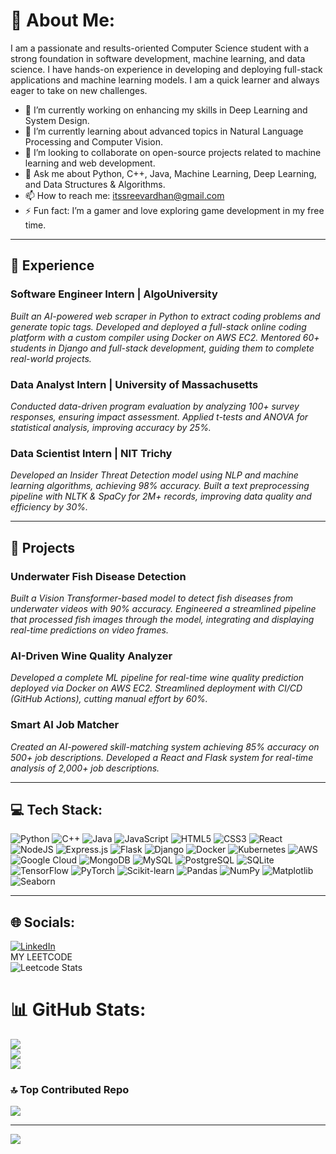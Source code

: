 # 💫 About Me:
I am a passionate and results-oriented Computer Science student with a strong foundation in software development, machine learning, and data science. I have hands-on experience in developing and deploying full-stack applications and machine learning models. I am a quick learner and always eager to take on new challenges.

- 🔭 I’m currently working on enhancing my skills in Deep Learning and System Design.
- 🌱 I’m currently learning about advanced topics in Natural Language Processing and Computer Vision.
- 👯 I’m looking to collaborate on open-source projects related to machine learning and web development.
- 💬 Ask me about Python, C++, Java, Machine Learning, Deep Learning, and Data Structures & Algorithms.
- 📫 How to reach me: itssreevardhan@gmail.com
- ⚡ Fun fact: I’m a gamer and love exploring game development in my free time.

---

## 💼 Experience

### Software Engineer Intern | AlgoUniversity
*Built an AI-powered web scraper in Python to extract coding problems and generate topic tags.*
*Developed and deployed a full-stack online coding platform with a custom compiler using Docker on AWS EC2.*
*Mentored 60+ students in Django and full-stack development, guiding them to complete real-world projects.*

### Data Analyst Intern | University of Massachusetts
*Conducted data-driven program evaluation by analyzing 100+ survey responses, ensuring impact assessment.*
*Applied t-tests and ANOVA for statistical analysis, improving accuracy by 25%.*

### Data Scientist Intern | NIT Trichy
*Developed an Insider Threat Detection model using NLP and machine learning algorithms, achieving 98% accuracy.*
*Built a text preprocessing pipeline with NLTK & SpaCy for 2M+ records, improving data quality and efficiency by 30%.*

---

## 🚀 Projects

### Underwater Fish Disease Detection
*Built a Vision Transformer-based model to detect fish diseases from underwater videos with 90% accuracy.*
*Engineered a streamlined pipeline that processed fish images through the model, integrating and displaying real-time predictions on video frames.*

### AI-Driven Wine Quality Analyzer
*Developed a complete ML pipeline for real-time wine quality prediction deployed via Docker on AWS EC2.*
*Streamlined deployment with CI/CD (GitHub Actions), cutting manual effort by 60%.*

### Smart AI Job Matcher
*Created an AI-powered skill-matching system achieving 85% accuracy on 500+ job descriptions.*
*Developed a React and Flask system for real-time analysis of 2,000+ job descriptions.*

---

## 💻 Tech Stack:
![Python](https://img.shields.io/badge/python-3670A0?style=for-the-badge&logo=python&logoColor=ffdd54)
![C++](https://img.shields.io/badge/c++-%2300599C.svg?style=for-the-badge&logo=c%2B%2B&logoColor=white)
![Java](https://img.shields.io/badge/java-%23ED8B00.svg?style=for-the-badge&logo=openjdk&logoColor=white)
![JavaScript](https://img.shields.io/badge/javascript-%23323330.svg?style=for-the-badge&logo=javascript&logoColor=%23F7DF1E)
![HTML5](https://img.shields.io/badge/html5-%23E34F26.svg?style=for-the-badge&logo=html5&logoColor=white)
![CSS3](https://img.shields.io/badge/css3-%231572B6.svg?style=for-the-badge&logo=css3&logoColor=white)
![React](https://img.shields.io/badge/react-%2320232a.svg?style=for-the-badge&logo=react&logoColor=%2361DAFB)
![NodeJS](https://img.shields.io/badge/node.js-6DA55F?style=for-the-badge&logo=node.js&logoColor=white)
![Express.js](https://img.shields.io/badge/express.js-%23404d59.svg?style=for-the-badge&logo=express&logoColor=%2361DAFB)
![Flask](https://img.shields.io/badge/flask-%23000.svg?style=for-the-badge&logo=flask&logoColor=white)
![Django](https://img.shields.io/badge/django-%23092E20.svg?style=for-the-badge&logo=django&logoColor=white)
![Docker](https://img.shields.io/badge/docker-%230db7ed.svg?style=for-the-badge&logo=docker&logoColor=white)
![Kubernetes](https.img.shields.io/badge/kubernetes-%23326ce5.svg?style=for-the-badge&logo=kubernetes&logoColor=white)
![AWS](https://img.shields.io/badge/aws-%23FF9900.svg?style=for-the-badge&logo=amazon-aws&logoColor=white)
![Google Cloud](https://img.shields.io/badge/Google%20Cloud-%234285F4.svg?style=for-the-badge&logo=google-cloud&logoColor=white)
![MongoDB](https://img.shields.io/badge/MongoDB-%234ea94b.svg?style=for-the-badge&logo=mongodb&logoColor=white)
![MySQL](https://img.shields.io/badge/mysql-4479A1.svg?style=for-the-badge&logo=mysql&logoColor=white)
![PostgreSQL](https://img.shields.io/badge/postgresql-%23316192.svg?style=for-the-badge&logo=postgresql&logoColor=white)
![SQLite](https://img.shields.io/badge/sqlite-%2307405e.svg?style=for-the-badge&logo=sqlite&logoColor=white)
![TensorFlow](https.img.shields.io/badge/TensorFlow-%23FF6F00.svg?style=for-the-badge&logo=TensorFlow&logoColor=white)
![PyTorch](https.img.shields.io/badge/PyTorch-%23EE4C2C.svg?style=for-the-badge&logo=PyTorch&logoColor=white)
![Scikit-learn](https.img.shields.io/badge/scikit--learn-%23F7931E.svg?style=for-the-badge&logo=scikit-learn&logoColor=white)
![Pandas](https.img.shields.io/badge/pandas-%23150458.svg?style=for-the-badge&logo=pandas&logoColor=white)
![NumPy](https.img.shields.io/badge/numpy-%23013243.svg?style=for-the-badge&logo=numpy&logoColor=white)
![Matplotlib](https.img.shields.io/badge/Matplotlib-%23ffffff.svg?style=for-the-badge&logo=Matplotlib&logoColor=black)
![Seaborn](https.img.shields.io/badge/Seaborn-%233776AB.svg?style=for-the-badge&logo=Seaborn&logoColor=white)

---

## 🌐 Socials:
[![LinkedIn](https://img.shields.io/badge/LinkedIn-%230077B5.svg?logo=linkedin&logoColor=white)](https://linkedin.com/in/sreevardhanreddy/) 
<br>MY LEETCODE<br>![Leetcode Stats](https://leetcard.jacoblin.cool/vardhan1729?ext=contest&theme=unicorn)<br>

# 📊 GitHub Stats:
![](https://github-readme-stats.vercel.app/api?username=Sreevardhan1729&theme=transparent&hide_border=true&include_all_commits=false&count_private=false)<br/>
![](https://github-readme-streak-stats.herokuapp.com/?user=Sreevardhan1729&theme=transparent&hide_border=true)<br/>
![](https://github-readme-stats.vercel.app/api/top-langs/?username=Sreevardhan1729&theme=transparent&hide_border=true&include_all_commits=false&count_private=false&layout=compact)

### 🔝 Top Contributed Repo
![](https://github-contributor-stats.vercel.app/api?username=Sreevardhan1729&limit=5&theme=transparent&combine_all_yearly_contributions=true)

---
[![](https://visitcount.itsvg.in/api?id=Sreevardhan1729&icon=2&color=3)](https://visitcount.itsvg.in)

<!-- Proudly created with GPRM ( https://gprm.itsvg.in ) -->
